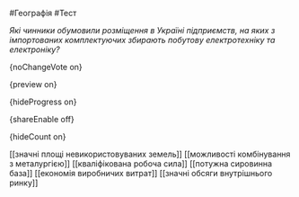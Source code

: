 #Географія #Тест

*Які чинники обумовили розміщення в Україні підприємств, на яких з  імпортованих комплектуючих збирають побутову електротехніку та  електроніку?*

{noChangeVote on}

{preview on}

{hideProgress on}

{shareEnable off}

{hideCount on}

[[значні площі невикористовуваних земель]]
[[можливості комбінування з металургією]]
[[кваліфікована робоча сила]]
[[потужна сировинна база]]
[[економія виробничих витрат]]
[[значні обсяги внутрішнього ринку]]
